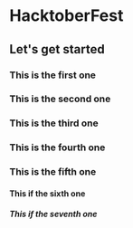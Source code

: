 # HacktoberFest

## Let's get started
### This is the first one
### This is the second one
### This is the third one
### This is the fourth one
### This is the fifth one
#### This if the sixth one
##### This if the seventh one
